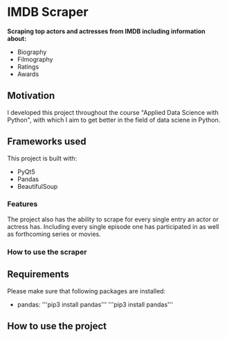 # IMDB Scraper
<b>Scraping top actors and actresses from IMDB including information about:</b>
- Biography
- Filmography
- Ratings
- Awards

## Motivation
I developed this project throughout the course "Applied Data Science with Python", with which I aim to get better in the field of data sciene in Python.

## Frameworks used
This project is built with:
- PyQt5
- Pandas
- BeautifulSoup

### Features
The project also has the ability to scrape for every single entry an actor or actress has. Including every single episode one has participated in as well as forthcoming series or movies.

### How to use the scraper

## Requirements
Please make sure that following packages are installed:
- pandas: '''pip3 install pandas'''
'''pip3 install pandas'''

## How to use the project